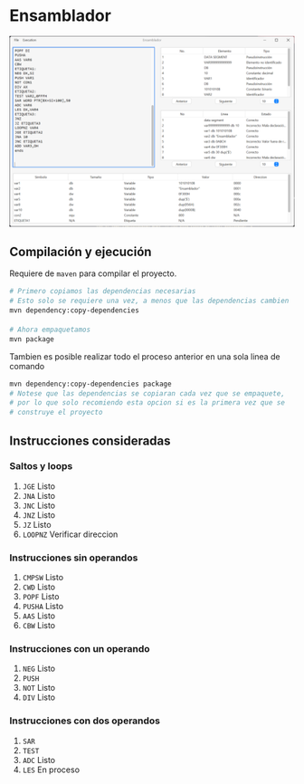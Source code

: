 # Ensamblador

![Ensamblador](Preview_01.png)

## Compilación y ejecución
Requiere de `maven` para compilar el proyecto.

```bash
# Primero copiamos las dependencias necesarias 
# Esto solo se requiere una vez, a menos que las dependencias cambien
mvn dependency:copy-dependencies

# Ahora empaquetamos
mvn package
```

Tambien es posible realizar todo el proceso anterior en una sola linea de comando
```bash
mvn dependency:copy-dependencies package
# Notese que las dependencias se copiaran cada vez que se empaquete,
# por lo que solo recomiendo esta opcion si es la primera vez que se 
# construye el proyecto
```

## Instrucciones consideradas

### Saltos y loops
1. `JGE` Listo
2. `JNA` Listo
3. `JNC` Listo
4. `JNZ` Listo
5. `JZ` Listo
6. `LOOPNZ` Verificar direccion

### Instrucciones sin operandos
1. `CMPSW` Listo
2. `CWD` Listo
3. `POPF` Listo
4. `PUSHA` Listo
5. `AAS` Listo
6. `CBW` Listo

### Instrucciones con un operando
1. `NEG` Listo
2. `PUSH`
3. `NOT` Listo
4. `DIV` Listo

### Instrucciones con dos operandos
1. `SAR`
2. `TEST`
3. `ADC` Listo
4. `LES` En proceso


